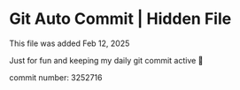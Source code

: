# Git Auto Commit | Hidden File

This file was added Feb 12, 2025

Just for fun and keeping my daily git commit active 🤪

commit number: 3252716
